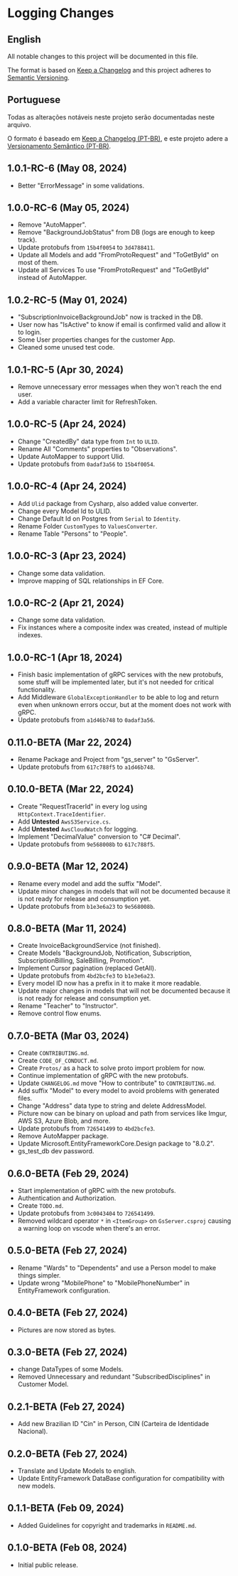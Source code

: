 # Logging Changes

## English

All notable changes to this project will be documented in this file.

The format is based on [Keep a Changelog](http://keepachangelog.com/)
and this project adheres to [Semantic Versioning](http://semver.org/).

## Portuguese

Todas as alterações notáveis ​​neste projeto serão documentadas neste arquivo.

O formato é baseado em [Keep a Changelog (PT-BR)](https://keepachangelog.com/pt-BR/1.0.0/),
e este projeto adere a [Versionamento Semântico (PT-BR)](https://semver.org/lang/pt-BR/).

## 1.0.1-RC-6 (May 08, 2024)

- Better "ErrorMessage" in some validations.

## 1.0.0-RC-6 (May 05, 2024)

- Remove "AutoMapper".
- Remove "BackgroundJobStatus" from DB (logs are enough to keep track).
- Update protobufs from `15b4f0054` to `3d4788411`.
- Update all Models and add "FromProtoRequest" and "ToGetById" on most of them.
- Update all Services To use "FromProtoRequest" and "ToGetById" instead of AutoMapper.

## 1.0.2-RC-5 (May 01, 2024)

- "SubscriptionInvoiceBackgroundJob" now is tracked in the DB.
- User now has "IsActive" to know if email is confirmed valid and allow it to login.
- Some User properties changes for the customer App.
- Cleaned some unused test code.

## 1.0.1-RC-5 (Apr 30, 2024)

- Remove unnecessary error messages when they won't reach the end user.
- Add a variable character limit for RefreshToken.

## 1.0.0-RC-5 (Apr 24, 2024)

- Change "CreatedBy" data type from `Int` to `ULID`.
- Rename All "Comments" properties to "Observations".
- Update AutoMapper to support Ulid.
- Update protobufs from `0adaf3a56` to `15b4f0054`.

## 1.0.0-RC-4 (Apr 24, 2024)

- Add `Ulid` package from Cysharp, also added value converter.
- Change every Model Id to ULID.
- Change Default Id on Postgres from `Serial` to `Identity`.
- Rename Folder `CustomTypes` to `ValuesConverter`.
- Rename Table "Persons" to "People".

## 1.0.0-RC-3 (Apr 23, 2024)

- Change some data validation.
- Improve mapping of SQL relationships in EF Core.

## 1.0.0-RC-2 (Apr 21, 2024)

- Change some data validation.
- Fix instances where a composite index was created, instead of multiple indexes.

## 1.0.0-RC-1 (Apr 18, 2024)

- Finish basic implementation of gRPC services with the new protobufs, some stuff will be implemented later, but it's not needed for critical functionality.
- Add Middleware `GlobalExceptionHandler` to be able to log and return even when unknown errors occur, but at the moment does not work with gRPC.
- Update protobufs from `a1d46b748` to `0adaf3a56`.

## 0.11.0-BETA (Mar 22, 2024)

- Rename Package and Project from "gs_server" to "GsServer".
- Update protobufs from `617c788f5` to `a1d46b748`.

## 0.10.0-BETA (Mar 22, 2024)

- Create "RequestTracerId" in every log using `HttpContext.TraceIdentifier`.
- Add **Untested** `AwsS3Service.cs`.
- Add **Untested** `AwsCloudWatch` for logging.
- Implement "DecimalValue" conversion to "C# Decimal".
- Update protobufs from `9e568008b` to `617c788f5`.

## 0.9.0-BETA (Mar 12, 2024)

- Rename every model and add the suffix "Model".
- Update minor changes in models that will not be documented because it is not ready for release and consumption yet.
- Update protobufs from `b1e3e6a23` to `9e568008b`.

## 0.8.0-BETA (Mar 11, 2024)

- Create InvoiceBackgroundService (not finished).
- Create Models "BackgroundJob, Notification, Subscription, SubscriptionBilling, SaleBilling, Promotion".
- Implement Cursor pagination (replaced GetAll).
- Update protobufs from `4bd2bcfe3` to `b1e3e6a23`.
- Every model ID now has a prefix in it to make it more readable.
- Update major changes in models that will not be documented because it is not ready for release and consumption yet.
- Rename "Teacher" to "Instructor".
- Remove control flow enums.

## 0.7.0-BETA (Mar 03, 2024)

- Create `CONTRIBUTING.md`.
- Create `CODE_OF_CONDUCT.md`.
- Create `Protos/` as a hack to solve proto import problem for now.
- Continue implementation of gRPC with the new protobufs.
- Update `CHANGELOG.md` move "How to contribute" to `CONTRIBUTING.md`.
- Add suffix "Model" to every model to avoid problems with generated files.
- Change "Address" data type to string and delete AddressModel.
- Picture now can be binary on upload and path from services like Imgur, AWS S3, Azure Blob, and more.
- Update protobufs  from `726541499` to `4bd2bcfe3`.
- Remove AutoMapper package.
- Update Microsoft.EntityFrameworkCore.Design package to "8.0.2".
- gs_test_db dev password.

## 0.6.0-BETA (Feb 29, 2024)

- Start implementation of gRPC with the new protobufs.
- Authentication and Authorization.
- Create `TODO.md`.
- Update protobufs  from `3c0043404` to `726541499`.
- Removed wildcard operator `*` in `<ItemGroup>` on `GsServer.csproj` causing a warning loop on vscode when there's an error.

## 0.5.0-BETA (Feb 27, 2024)

- Rename "Wards" to "Dependents" and use a Person model to make things simpler.
- Update wrong "MobilePhone" to "MobilePhoneNumber" in EntityFramework configuration.

## 0.4.0-BETA (Feb 27, 2024)

- Pictures are now stored as bytes.

## 0.3.0-BETA (Feb 27, 2024)

- change DataTypes of some Models.
- Removed Unnecessary and redundant "SubscribedDisciplines" in Customer Model.

## 0.2.1-BETA (Feb 27, 2024)

- Add new Brazilian ID "Cin" in Person, CIN (Carteira de Identidade Nacional).

## 0.2.0-BETA (Feb 27, 2024)

- Translate and Update Models to english.
- Update EntityFramework DataBase configuration for compatibility with new models.

## 0.1.1-BETA (Feb 09, 2024)

- Added Guidelines for copyright and trademarks in `README.md`.

## 0.1.0-BETA (Feb 08, 2024)

- Initial public release.
